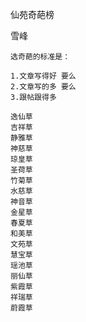 仙苑奇葩榜

雪峰


    选奇葩的标准是：

    1.文章写得好 要么 
    2.文章写的多 要么 
    3.跟帖跟得多

    逸仙草
    吉祥草
    静雅草
    神慈草
    琼皇草
    圣荷草
    竹菊草
    水慈草
    神音草
    金星草
    春夏草
    和美草
    文苑草
    慧宝草
    瑶池草
    丽仙草
    紫霞草
    祥瑞草
    蔚霞草


